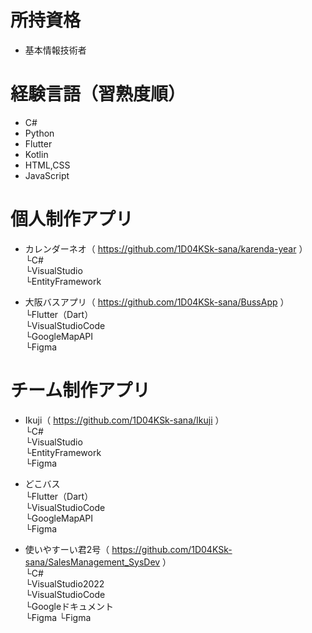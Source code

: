 # 所持資格
* 基本情報技術者

# 経験言語（習熟度順）
* C#
* Python
* Flutter
* Kotlin
* HTML,CSS
* JavaScript

# 個人制作アプリ
* カレンダーネオ（ https://github.com/1D04KSk-sana/karenda-year ）  
  └C#  
  └VisualStudio  
  └EntityFramework
  
* 大阪バスアプリ（ https://github.com/1D04KSk-sana/BussApp ）  
  └Flutter（Dart）  
  └VisualStudioCode  
  └GoogleMapAPI  
  └Figma

# チーム制作アプリ
* Ikuji（ https://github.com/1D04KSk-sana/Ikuji ）  
  └C#  
  └VisualStudio  
  └EntityFramework  
  └Figma
  
* どこバス  
  └Flutter（Dart）  
  └VisualStudioCode  
  └GoogleMapAPI  
  └Figma  

* 使いやすーい君2号（ https://github.com/1D04KSk-sana/SalesManagement_SysDev ）  
  └C#  
  └VisualStudio2022  
  └VisualStudioCode  
  └Googleドキュメント  
  └Figma
  └Figma  
  
